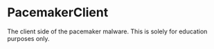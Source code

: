 # PacemakerClient
The client side of the pacemaker malware. This is solely for education purposes only.
